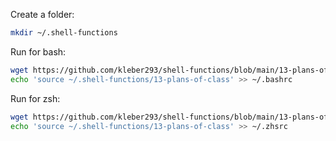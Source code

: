 
Create a folder:

```sh
mkdir ~/.shell-functions
```

Run for bash:

```sh
wget https://github.com/kleber293/shell-functions/blob/main/13-plans-of-class/13-plans-of-class
echo 'source ~/.shell-functions/13-plans-of-class' >> ~/.bashrc
```

Run for zsh:

```sh
wget https://github.com/kleber293/shell-functions/blob/main/13-plans-of-class/13-plans-of-class
echo 'source ~/.shell-functions/13-plans-of-class' >> ~/.zhsrc
```
            
